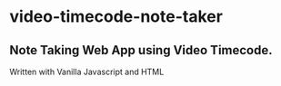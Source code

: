 # video-timecode-note-taker
## Note Taking Web App using Video Timecode.  
Written with Vanilla Javascript and HTML
